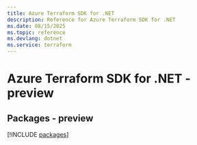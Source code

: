 ```yaml
---
title: Azure Terraform SDK for .NET
description: Reference for Azure Terraform SDK for .NET
ms.date: 08/15/2025
ms.topic: reference
ms.devlang: dotnet
ms.service: terraform
---
```

# Azure Terraform SDK for .NET - preview
## Packages - preview
[!INCLUDE [packages](terraform-index.md)]